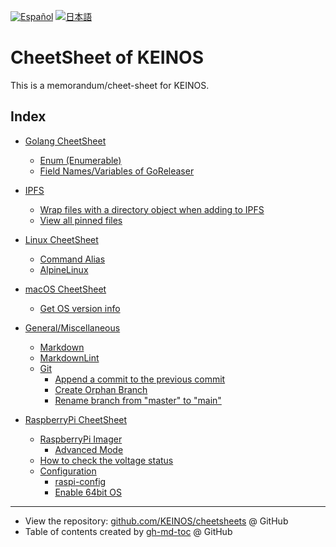 <!-- Code generated using /.github/gen-index.sh; DO NOT EDIT. -->

[![Español](https://shields.io/badge/-Espa%C3%B1ol-informational)](https://keinos-github-io.translate.goog/cheetsheet/?_x_tr_sl=en&_x_tr_tl=es&_x_tr_hl=es "Leer en español")
[![日本語](https://shields.io/badge/-%E6%97%A5%E6%9C%AC%E8%AA%9E-informational)](https://keinos-github-io.translate.goog/cheetsheet/?_x_tr_sl=en&_x_tr_tl=ja&_x_tr_hl=ja "日本語で読む")

# CheetSheet of KEINOS

This is a memorandum/cheet-sheet for KEINOS.

## Index

* [Golang CheetSheet](./cheetsheets/golang.md#golang-cheetsheet)
  * [Enum (Enumerable)](./cheetsheets/golang.md#enum-enumerable)
  * [Field Names/Variables of GoReleaser](./cheetsheets/golang.md#field-namesvariables-of-goreleaser)

* [IPFS](./cheetsheets/ipfs.md#ipfs)
  * [Wrap files with a directory object when adding to IPFS](./cheetsheets/ipfs.md#wrap-files-with-a-directory-object-when-adding-to-ipfs)
  * [View all pinned files](./cheetsheets/ipfs.md#view-all-pinned-files)

* [Linux CheetSheet](./cheetsheets/linux.md#linux-cheetsheet)
  * [Command Alias](./cheetsheets/linux.md#command-alias)
  * [AlpineLinux](./cheetsheets/linux.md#alpinelinux)

* [macOS CheetSheet](./cheetsheets/macos.md#macos-cheetsheet)
  * [Get OS version info](./cheetsheets/macos.md#get-os-version-info)

* [General/Miscellaneous](./cheetsheets/miscellaneous.md#generalmiscellaneous)
  * [Markdown](./cheetsheets/miscellaneous.md#markdown)
  * [MarkdownLint](./cheetsheets/miscellaneous.md#markdownlint)
  * [Git](./cheetsheets/miscellaneous.md#git)
    * [Append a commit to the previous commit](./cheetsheets/miscellaneous.md#append-a-commit-to-the-previous-commit)
    * [Create Orphan Branch](./cheetsheets/miscellaneous.md#create-orphan-branch)
    * [Rename branch from "master" to "main"](./cheetsheets/miscellaneous.md#rename-branch-from-master-to-main)

* [RaspberryPi CheetSheet](./cheetsheets/raspberrypi.md#raspberrypi-cheetsheet)
  * [RaspberryPi Imager](./cheetsheets/raspberrypi.md#raspberrypi-imager)
    * [Advanced Mode](./cheetsheets/raspberrypi.md#advanced-mode)
  * [How to check the voltage status](./cheetsheets/raspberrypi.md#how-to-check-the-voltage-status)
  * [Configuration](./cheetsheets/raspberrypi.md#configuration)
    * [raspi\-config](./cheetsheets/raspberrypi.md#raspi-config)
    * [Enable 64bit OS](./cheetsheets/raspberrypi.md#enable-64bit-os)

---

* View the repository: [github.com/KEINOS/cheetsheets](https://github.com/KEINOS/cheetsheet) @ GitHub
* Table of contents created by [gh-md-toc](https://github.com/ekalinin/github-markdown-toc.go) @ GitHub
